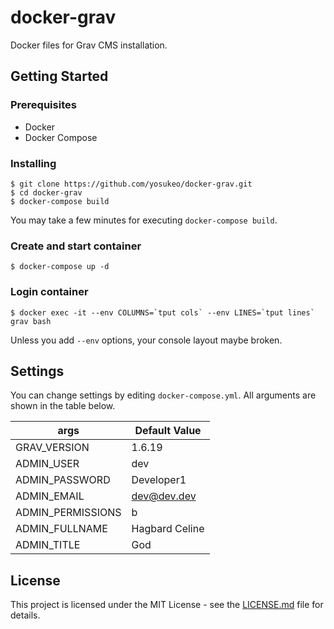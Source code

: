 # docker-grav

Docker files for Grav CMS installation.

## Getting Started

### Prerequisites

- Docker
- Docker Compose

### Installing

```
$ git clone https://github.com/yosukeo/docker-grav.git
$ cd docker-grav
$ docker-compose build
```

You may take a few minutes for executing `docker-compose build`.

### Create and start container

```
$ docker-compose up -d
```

### Login container

```
$ docker exec -it --env COLUMNS=`tput cols` --env LINES=`tput lines` grav bash
```

Unless you add `--env` options, your console layout maybe broken.

## Settings

You can change settings by editing `docker-compose.yml`. All arguments are shown in the table below.

| args              | Default Value     |
| ----------------- | ----------------- |
| GRAV_VERSION      | 1.6.19            |
| ADMIN_USER        | dev               |
| ADMIN_PASSWORD    | Developer1       |
| ADMIN_EMAIL       | dev@dev.dev      |
| ADMIN_PERMISSIONS | b                 |
| ADMIN_FULLNAME    | Hagbard Celine    |
| ADMIN_TITLE       | God               |

## License

This project is licensed under the MIT License - see the [LICENSE.md](LICENSE.md) file for details.
